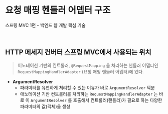 # 요청 매핑 헨들러 어뎁터 구조
스프링 MVC 1편 - 백엔드 웹 개발 핵심 기술

<br>

## HTTP 메세지 컨버터 스프링 MVC에서 사용되는 위치
>  어노테이션 기반의 컨트롤러, `@RequestMapping` 을 처리하는 핸들러 어댑터인 `RequestMappingHandlerAdapter` (요청 매핑 헨들러 어뎁터)에 있다.
* **ArgumentResolver**
  * 파라미터를 유연하게 처리할 수 있는 이유가 바로 `ArgumentResolver` 덕분
  * 애노테이션 기반 컨트롤러를 처리하는 `RequestMappingHandlerAdapter` 는 바로 이 `ArgumentResolver` 를 호출해서 컨트롤러(핸들러)가 필요로 하는 다양한 파라미터의 값(객체)을 생성

